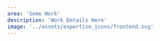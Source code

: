 ```yaml
---
area: 'Some Work'
description: 'Work Details Here'
image: '../assets/expertise_icons/frontend.svg'
---
```

